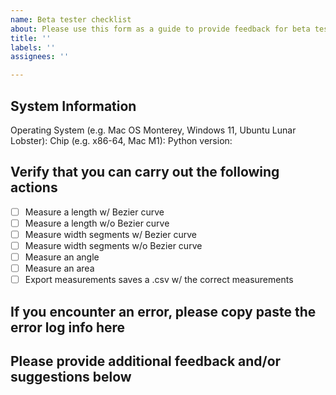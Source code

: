 ```yaml
---
name: Beta tester checklist
about: Please use this form as a guide to provide feedback for beta testing
title: ''
labels: ''
assignees: ''

---
```


## System Information 

Operating System (e.g. Mac OS Monterey, Windows 11, Ubuntu Lunar Lobster):
Chip (e.g. x86-64, Mac M1):
Python version:

## Verify that you can carry out the following actions

- [ ] Measure a length w/ Bezier curve 
- [ ] Measure a length w/o Bezier curve
- [ ] Measure width segments w/ Bezier curve
- [ ] Measure width segments w/o Bezier curve
- [ ] Measure an angle
- [ ] Measure an area
- [ ] Export measurements saves a .csv w/ the correct measurements

## If you encounter an error, please copy paste the error log info here

## Please provide additional feedback and/or suggestions below
